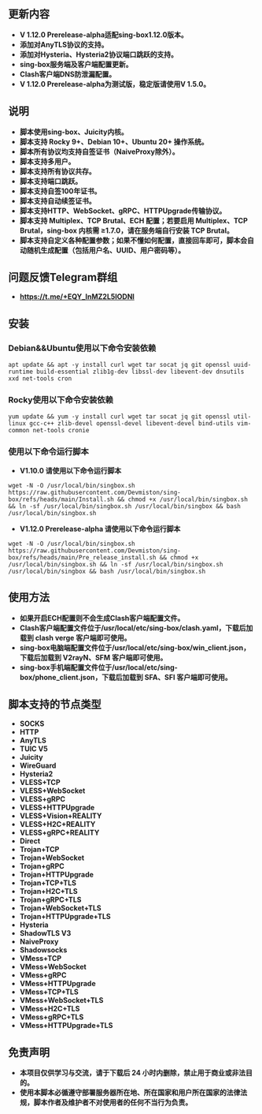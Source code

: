 ## **更新内容**
- **V 1.12.0 Prerelease-alpha适配sing-box1.12.0版本。**
- **添加对AnyTLS协议的支持。**
- **添加对Hysteria、Hysteria2协议端口跳跃的支持。**
- **sing-box服务端及客户端配置更新。**
- **Clash客户端DNS防泄漏配置。**
- **V 1.12.0 Prerelease-alpha为测试版，稳定版请使用V 1.5.0。**

## **说明**
- **脚本使用sing-box、Juicity内核。**
- **脚本支持 Rocky 9+、Debian 10+、Ubuntu 20+ 操作系统。**
- **脚本所有协议均支持自签证书（NaiveProxy除外）。**
- **脚本支持多用户。**
- **脚本支持所有协议共存。**
- **脚本支持端口跳跃。**
- **脚本支持自签100年证书。**
- **脚本支持自动续签证书。**
- **脚本支持HTTP、WebSocket、gRPC、HTTPUpgrade传输协议。**
- **脚本支持 Multiplex、TCP Brutal、ECH 配置；若要启用 Multiplex、TCP Brutal，sing-box 内核需 ≥1.7.0，请在服务端自行安装 TCP Brutal。**
- **脚本支持自定义各种配置参数；如果不懂如何配置，直接回车即可，脚本会自动随机生成配置（包括用户名、UUID、用户密码等）。**

## **问题反馈Telegram群组**
- **https://t.me/+EQY_InMZ2L5lODNl**

## **安装**
### **Debian&&Ubuntu使用以下命令安装依赖**
```
apt update && apt -y install curl wget tar socat jq git openssl uuid-runtime build-essential zlib1g-dev libssl-dev libevent-dev dnsutils xxd net-tools cron
```
### **Rocky使用以下命令安装依赖**
```
yum update && yum -y install curl wget tar socat jq git openssl util-linux gcc-c++ zlib-devel openssl-devel libevent-devel bind-utils vim-common net-tools cronie
```
### **使用以下命令运行脚本**

- **V1.10.0 请使用以下命令运行脚本**
```
wget -N -O /usr/local/bin/singbox.sh https://raw.githubusercontent.com/Devmiston/sing-box/refs/heads/main/Install.sh && chmod +x /usr/local/bin/singbox.sh && ln -sf /usr/local/bin/singbox.sh /usr/local/bin/singbox && bash /usr/local/bin/singbox.sh
```

- **V1.12.0 Prerelease-alpha 请使用以下命令运行脚本**
```
wget -N -O /usr/local/bin/singbox.sh https://raw.githubusercontent.com/Devmiston/sing-box/refs/heads/main/Pre_release_install.sh && chmod +x /usr/local/bin/singbox.sh && ln -sf /usr/local/bin/singbox.sh /usr/local/bin/singbox && bash /usr/local/bin/singbox.sh
```

## **使用方法**
- **如果开启ECH配置则不会生成Clash客户端配置文件。**
- **Clash客户端配置文件位于/usr/local/etc/sing-box/clash.yaml，下载后加载到 clash verge 客户端即可使用。**
- **sing-box电脑端配置文件位于/usr/local/etc/sing-box/win_client.json，下载后加载到 V2rayN、SFM 客户端即可使用。**
- **sing-box手机端配置文件位于/usr/local/etc/sing-box/phone_client.json，下载后加载到 SFA、SFI 客户端即可使用。**

## **脚本支持的节点类型**
- **SOCKS**
- **HTTP**
- **AnyTLS**
- **TUIC V5**
- **Juicity**
- **WireGuard**
- **Hysteria2**
- **VLESS+TCP**
- **VLESS+WebSocket**
- **VLESS+gRPC**
- **VLESS+HTTPUpgrade**
- **VLESS+Vision+REALITY**
- **VLESS+H2C+REALITY**
- **VLESS+gRPC+REALITY**
- **Direct**
- **Trojan+TCP**
- **Trojan+WebSocket**
- **Trojan+gRPC**
- **Trojan+HTTPUpgrade**
- **Trojan+TCP+TLS**
- **Trojan+H2C+TLS**
- **Trojan+gRPC+TLS**
- **Trojan+WebSocket+TLS**
- **Trojan+HTTPUpgrade+TLS**
- **Hysteria**
- **ShadowTLS V3**
- **NaiveProxy**
- **Shadowsocks**
- **VMess+TCP**
- **VMess+WebSocket**
- **VMess+gRPC**
- **VMess+HTTPUpgrade**   
- **VMess+TCP+TLS**
- **VMess+WebSocket+TLS** 
- **VMess+H2C+TLS**
- **VMess+gRPC+TLS** 
- **VMess+HTTPUpgrade+TLS** 

## **免责声明**
- **本项目仅供学习与交流，请于下载后 24 小时内删除，禁止用于商业或非法目的。**
- **使用本脚本必循遵守部署服务器所在地、所在国家和用户所在国家的法律法规，脚本作者及维护者不对使用者的任何不当行为负责。**
